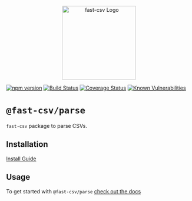 <p align="center">
  <a href="https://c2fo.io/fast-csv" target="blank"><img src="https://c2fo.io/fast-csv/img/logo.svg" width="200" alt="fast-csv Logo" /></a>
</p>

[![npm version](https://img.shields.io/npm/v/@fast-csv/parse.svg)](https://www.npmjs.org/package/@fast-csv/parse)
[![Build Status](https://travis-ci.org/C2FO/fast-csv.svg?branch=master)](https://travis-ci.org/C2FO/fast-csv)
[![Coverage Status](https://coveralls.io/repos/github/C2FO/fast-csv/badge.svg?branch=master)](https://coveralls.io/github/C2FO/fast-csv?branch=master)
[![Known Vulnerabilities](https://snyk.io/test/github/C2FO/fast-csv/badge.svg?targetFile=packages/parse/package.json)](https://snyk.io/test/github/C2FO/fast-csv?targetFile=packages/parse/package.json)

# `@fast-csv/parse`

`fast-csv` package to parse CSVs.

## Installation

[Install Guide](https://c2fo.io/fast-csv/docs/introduction/install)

## Usage

To get started with `@fast-csv/parse` [check out the docs](https://c2fo.io/fast-csv/docs/parsing/getting-started)
